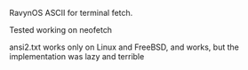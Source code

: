 RavynOS ASCII for terminal fetch.

Tested working on neofetch

ansi2.txt works only on Linux and FreeBSD, and works, but the implementation was lazy and terrible
